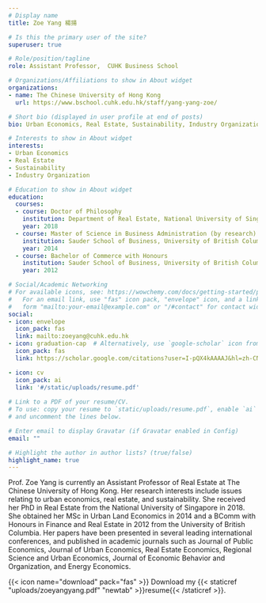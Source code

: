 ```yaml
---
# Display name
title: Zoe Yang 楊揚

# Is this the primary user of the site?
superuser: true

# Role/position/tagline
role: Assistant Professor,  CUHK Business School

# Organizations/Affiliations to show in About widget
organizations:
- name: ​The Chinese University of Hong Kong 
  url: https://www.bschool.cuhk.edu.hk/staff/yang-yang-zoe/

# Short bio (displayed in user profile at end of posts)
bio: Urban Economics, Real Estate, Sustainability, Industry Organization 

# Interests to show in About widget
interests:
- Urban Economics
- Real Estate
- Sustainability
- Industry Organization

# Education to show in About widget
education:
  courses:
  - course: Doctor of Philosophy
    institution: Department of Real Estate, National University of Singapore, Singapore
    year: 2018
  - course: Master of Science in Business Administration (by research)
    institution: Sauder School of Business, University of British Columbia, Canada
    year: 2014
  - course: Bachelor of Commerce with Honours
    institution: Sauder School of Business, University of British Columbia, Canada
    year: 2012

# Social/Academic Networking
# For available icons, see: https://wowchemy.com/docs/getting-started/page-builder/#icons
#   For an email link, use "fas" icon pack, "envelope" icon, and a link in the
#   form "mailto:your-email@example.com" or "/#contact" for contact widget.
social:
- icon: envelope
  icon_pack: fas
  link: mailto:zoeyang@cuhk.edu.hk
- icon: graduation-cap  # Alternatively, use `google-scholar` icon from `ai` icon pack
  icon_pack: fas
  link: https://scholar.google.com/citations?user=I-pQX4kAAAAJ&hl=zh-CN

- icon: cv
  icon_pack: ai
  link: '#/static/uploads/resume.pdf'
  
# Link to a PDF of your resume/CV.
# To use: copy your resume to `static/uploads/resume.pdf`, enable `ai` icons in `params.toml`, 
# and uncomment the lines below.

# Enter email to display Gravatar (if Gravatar enabled in Config)
email: ""

# Highlight the author in author lists? (true/false)
highlight_name: true
---
```


Prof. Zoe Yang is currently an Assistant Professor of Real Estate at The Chinese University of Hong Kong. Her research interests include issues relating to urban economics, real estate, and sustainability. She received her PhD in Real Estate from the National University of Singapore in 2018. She obtained her MSc in Urban Land Economics in 2014 and a BComm with Honours in Finance and Real Estate in 2012 from the University of British Columbia. Her papers have been presented in several leading international conferences, and published in academic journals such as Journal of Public Economics, Journal of Urban Economics, Real Estate Economics, Regional Science and Urban Economics,  Journal of Economic Behavior and Organization, and Energy Economics.

{{< icon name="download" pack="fas" >}} Download my {{< staticref "uploads/zoeyangyang.pdf" "newtab" >}}resume{{< /staticref >}}.
